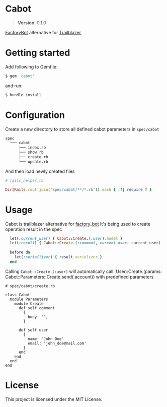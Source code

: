 # Cabot

> **Version**: 0.1.0

[FactoryBot](https://github.com/thoughtbot/factory_bot) alternative for [Trailblazer](https://github.com/trailblazer/trailblazer)

# Getting started

Add following to Gemfile:

```sh
$ gem 'cabot'
```

and run:

```sh
$ bundle install
```

# Configuration

Create a new directory to store all defined cabot parameters in `spec/cabot`

```sh
spec
  └── cabot
      ├── index.rb
      ├── show.rb
      ├── create.rb
      └── update.rb
```

And then load newly created files

```rb
# rails_helper.rb

Dir[Rails.root.join('spec/cabot/**/*.rb')].each { |f| require f }
```

# Usage

Cabot is trailblazer alternative for [factory_bot](https://github.com/thoughtbot/factory_bot_rails)
It's being used to create operation result in the spec

```rb
  let(:current_user) { Cabot::Create.(:user).model }
  let(:result) { Cabot::Create.(:comment, current_user: current_user)
  
  before do
    let(:seriailizer) { result.serializer }
  end 
```

Calling `Cabot::Create.(:user)` will automatically call `User::Create.(params: Cabot::Parameters::Create.send(:account)) with predefined parameters

```
# spec/cabot/create.rb

class Cabot
  module Parameters
    module Create
      def self.comment
        {
          body: '',
        }
      
      def self.user
        {
          name: 'John Doe'
          email: 'john_doe@mail.com'
        }
      end
    end
  end
end
```
         

# License

This project is licensed under the MIT License.




